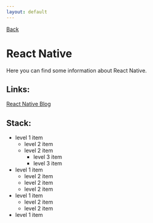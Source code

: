 ```yaml
---
layout: default
---
```


[Back](./)

# React Native

Here you can find some information about React Native.

## Links:
[React Native Blog](http://facebook.github.io/react-native/blog/)

## Stack:

- level 1 item
  - level 2 item
  - level 2 item
    - level 3 item
    - level 3 item
- level 1 item
  - level 2 item
  - level 2 item
  - level 2 item
- level 1 item
  - level 2 item
  - level 2 item
- level 1 item


